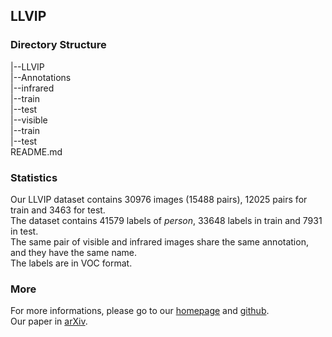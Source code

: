 ## LLVIP

### Directory Structure

|--LLVIP  
	|--Annotations  
	|--infrared  
		|--train  
		|--test  
	|--visible  
		|--train  
		|--test  
	README.md

### Statistics

Our LLVIP dataset contains 30976 images (15488 pairs), 12025 pairs for train and 3463 for test.  
The dataset contains 41579 labels of *person*, 33648 labels in train and 7931 in test.   
The same pair of visible and infrared images share the same annotation, and they have the same name.  
The labels are in VOC format.

### More

For more informations, please go to our [homepage](https://bupt-ai-cz.github.io/LLVIP/) and [github](https://github.com/bupt-ai-cz/LLVIP).  
Our paper in [arXiv](https://arxiv.org/abs/2108.10831).

